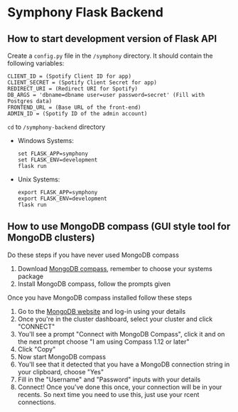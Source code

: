 # Symphony Flask Backend

## How to start development version of Flask API
Create a `config.py` file in the `/symphony` directory. It should contain the
following variables:
```
CLIENT_ID = (Spotify Client ID for app)
CLIENT_SECRET = (Spotify Client Secret for app)
REDIRECT_URI = (Redirect URI for Spotify)
DB_ARGS = 'dbname=dbname user=user password=secret' (Fill with Postgres data)
FRONTEND_URL = (Base URL of the front-end)
ADMIN_ID = (Spotify ID of the admin account)
```

`cd` to `/symphony-backend` directory
- Windows Systems:
    ```
    set FLASK_APP=symphony
    set FLASK_ENV=development
    flask run
    ```
- Unix Systems:
    ```
    export FLASK_APP=symphony
    export FLASK_ENV=development
    flask run
    ```

## How to use MongoDB compass (GUI style tool for MongoDB clusters)
Do these steps if you have never used MongoDB compass
1. Download [MongoDB compass](https://www.mongodb.com/download-center?jmp=hero#compass), remember to choose your systems package
2. Install MongoDB compass, follow the prompts given

Once you have MongoDB compass installed follow these steps
1. Go to the [MongoDB website](https://www.mongodb.com/) and log-in using your details 
2. Once you're in the cluster dashboard, select your cluster and click "CONNECT"
3. You'll see a prompt "Connect with MongoDB Compass", click it and on the next prompt choose "I am using Compass 1.12 or later"
4. Click "Copy"
5. Now start MongoDB compass 
6. You'll see that it detected that you have a MongoDB connection string in your clipboard, choose "Yes"
7. Fill in the "Username" and "Password" inputs with your details
8. Connect!
Once you've done this once, your connection will be in your recents. So next time you need to use this, just use your rcent connections.
